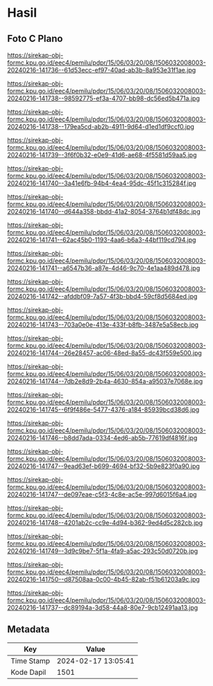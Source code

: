 # Hasil

## Foto C Plano

https://sirekap-obj-formc.kpu.go.id/eec4/pemilu/pdpr/15/06/03/20/08/1506032008003-20240216-141736--61d53ecc-ef97-40ad-ab3b-8a953e31f1ae.jpg

https://sirekap-obj-formc.kpu.go.id/eec4/pemilu/pdpr/15/06/03/20/08/1506032008003-20240216-141738--98592775-ef3a-4707-bb98-dc56ed5b471a.jpg

https://sirekap-obj-formc.kpu.go.id/eec4/pemilu/pdpr/15/06/03/20/08/1506032008003-20240216-141738--179ea5cd-ab2b-4911-9d64-d1ed1df9ccf0.jpg

https://sirekap-obj-formc.kpu.go.id/eec4/pemilu/pdpr/15/06/03/20/08/1506032008003-20240216-141739--3f6f0b32-e0e9-41d6-ae68-4f5581d59aa5.jpg

https://sirekap-obj-formc.kpu.go.id/eec4/pemilu/pdpr/15/06/03/20/08/1506032008003-20240216-141740--3a41e6fb-94b4-4ea4-95dc-45f1c315284f.jpg

https://sirekap-obj-formc.kpu.go.id/eec4/pemilu/pdpr/15/06/03/20/08/1506032008003-20240216-141740--d644a358-bbdd-41a2-8054-3764b1df48dc.jpg

https://sirekap-obj-formc.kpu.go.id/eec4/pemilu/pdpr/15/06/03/20/08/1506032008003-20240216-141741--62ac45b0-1193-4aa6-b6a3-44bf119cd794.jpg

https://sirekap-obj-formc.kpu.go.id/eec4/pemilu/pdpr/15/06/03/20/08/1506032008003-20240216-141741--a6547b36-a87e-4d46-9c70-4e1aa489d478.jpg

https://sirekap-obj-formc.kpu.go.id/eec4/pemilu/pdpr/15/06/03/20/08/1506032008003-20240216-141742--afddbf09-7a57-4f3b-bbd4-59cf8d5684ed.jpg

https://sirekap-obj-formc.kpu.go.id/eec4/pemilu/pdpr/15/06/03/20/08/1506032008003-20240216-141743--703a0e0e-413e-433f-b8fb-3487e5a58ecb.jpg

https://sirekap-obj-formc.kpu.go.id/eec4/pemilu/pdpr/15/06/03/20/08/1506032008003-20240216-141744--26e28457-ac06-48ed-8a55-dc43f559e500.jpg

https://sirekap-obj-formc.kpu.go.id/eec4/pemilu/pdpr/15/06/03/20/08/1506032008003-20240216-141744--7db2e8d9-2b4a-4630-854a-a95037e7068e.jpg

https://sirekap-obj-formc.kpu.go.id/eec4/pemilu/pdpr/15/06/03/20/08/1506032008003-20240216-141745--6f9f486e-5477-4376-a184-85939bcd38d6.jpg

https://sirekap-obj-formc.kpu.go.id/eec4/pemilu/pdpr/15/06/03/20/08/1506032008003-20240216-141746--b8dd7ada-0334-4ed6-ab5b-77619df4816f.jpg

https://sirekap-obj-formc.kpu.go.id/eec4/pemilu/pdpr/15/06/03/20/08/1506032008003-20240216-141747--9ead63ef-b699-4694-bf32-5b9e823f0a90.jpg

https://sirekap-obj-formc.kpu.go.id/eec4/pemilu/pdpr/15/06/03/20/08/1506032008003-20240216-141747--de097eae-c5f3-4c8e-ac5e-997d6015f6a4.jpg

https://sirekap-obj-formc.kpu.go.id/eec4/pemilu/pdpr/15/06/03/20/08/1506032008003-20240216-141748--4201ab2c-cc9e-4d94-b362-9ed4d5c282cb.jpg

https://sirekap-obj-formc.kpu.go.id/eec4/pemilu/pdpr/15/06/03/20/08/1506032008003-20240216-141749--3d9c9be7-5f1a-4fa9-a5ac-293c50d0720b.jpg

https://sirekap-obj-formc.kpu.go.id/eec4/pemilu/pdpr/15/06/03/20/08/1506032008003-20240216-141750--d87508aa-0c00-4b45-82ab-f51b61203a9c.jpg

https://sirekap-obj-formc.kpu.go.id/eec4/pemilu/pdpr/15/06/03/20/08/1506032008003-20240216-141737--dc89194a-3d58-44a8-80e7-9cb12491aa13.jpg


## Metadata

| Key        | Value               |
| ---------- | ------------------- |
| Time Stamp | 2024-02-17 13:05:41 |
| Kode Dapil | 1501                |



